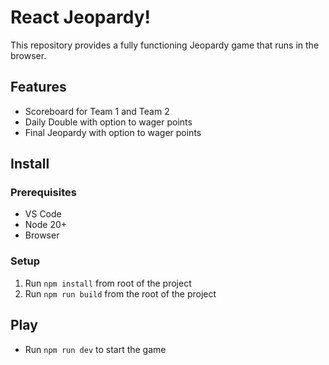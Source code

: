 # React Jeopardy!

This repository provides a fully functioning Jeopardy game that runs in the browser.

## Features
 - Scoreboard for Team 1 and Team 2
 - Daily Double with option to wager points
 - Final Jeopardy with option to wager points

## Install

### Prerequisites
- VS Code
- Node 20+
- Browser

### Setup
1. Run <code>npm install</code> from root of the project
2. Run <code>npm run build</code> from the root of the project

## Play

- Run <code>npm run dev</code> to start the game